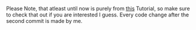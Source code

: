 Please Note, that atleast until now is purely from [this](https://youtu.be/yP5DKzriqXA?si=p0xW9IHNqY1gsCpW) Tutorial, so make sure to check that out if you are interested I guess. Every code change after the second commit is made by me.
